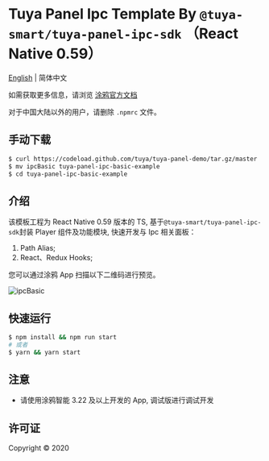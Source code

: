# Tuya Panel Ipc Template By `@tuya-smart/tuya-panel-ipc-sdk` （React Native 0.59）

[English](./README.md) | 简体中文

如需获取更多信息，请浏览 [涂鸦官方文档](https://docs.tuya.com)

对于中国大陆以外的用户，请删除 `.npmrc` 文件。

## 手动下载

```bash
$ curl https://codeload.github.com/tuya/tuya-panel-demo/tar.gz/master | tar -xz --strip=2 tuya-panel-demo-master/examples/ipcBasic
$ mv ipcBasic tuya-panel-ipc-basic-example
$ cd tuya-panel-ipc-basic-example
```

## 介绍

该模板工程为 React Native 0.59 版本的 TS, 基于`@tuya-smart/tuya-panel-ipc-sdk`封装 Player 组件及功能模块, 快速开发与 Ipc 相关面板：

1. Path Alias;
2. React、Redux Hooks;

您可以通过涂鸦 App 扫描以下二维码进行预览。

![ipcBasic](https://images.tuyacn.com/rms-static/4cac5b50-48d5-11eb-bc15-27e102d5b696-1609136651653.png?tyName=IpcBasic.png)

## 快速运行

```bash
$ npm install && npm run start
# 或者
$ yarn && yarn start
```

## 注意

- 请使用涂鸦智能 3.22 及以上开发的 App, 调试版进行调试开发

## 许可证

Copyright © 2020
